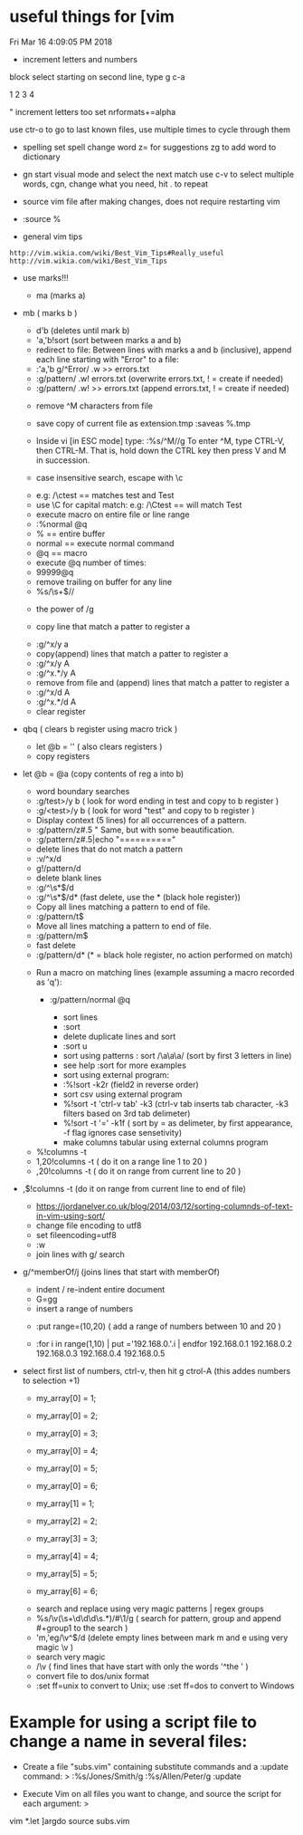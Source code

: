# useful things for [vim

Fri Mar 16 4:09:05 PM 2018

- increment letters and numbers

block select starting on second line, type g c-a

1
2
3
4

" increment letters too
set nrformats+=alpha

use ctr-o to go to last known files, use multiple times to cycle through them

- spelling
  set spell
  change word z= for suggestions
  zg to add word to dictionary

- gn
  start visual mode and select the next match
  use c-v to select multiple words, cgn, change what you need, hit . to repeat

- source vim file after making changes, does not require restarting vim

* :source %

- general vim tips

```
http://vim.wikia.com/wiki/Best_Vim_Tips#Really_useful
http://vim.wikia.com/wiki/Best_Vim_Tips
```

- use marks!!!

  - ma (marks a)

* mb ( marks b )

  - d'b (deletes until mark b)
  - 'a,'b!sort (sort between marks a and b)

  * redirect to file:
    Between lines with marks a and b (inclusive), append each line starting with "Error" to a file:

  - :'a,'b g/^Error/ .w >> errors.txt
  - :g/pattern/ .w! errors.txt (overwrite errors.txt, ! = create if needed)
  - :g/pattern/ .w! >> errors.txt (append errors.txt, ! = create if needed)

  * remove ^M characters from file

  * save copy of current file as extension.tmp
    :saveas %.tmp

  * Inside vi [in ESC mode] type: :%s/^M//g
    To enter ^M, type CTRL-V, then CTRL-M. That is, hold down the CTRL key then press V and M in succession.

  * case insensitive search, escape with \c

  - e.g: /\ctest == matches test and Test
  - use \C for capital match: e.g: /\Ctest == will match Test

  * execute macro on entire file or line range

  - :%normal @q
  - % == entire buffer
  - normal == execute normal command
  - @q == macro

  * execute @q number of times:

  - 99999@q

  * remove trailing on buffer for any line

  - %s/\s\+$//

  * the power of /g

  * copy line that match a patter to register a

  - :g/^x/y a

  * copy(append) lines that match a patter to register a

  - :g/^x/y A
  - :g/^x.\*/y A

  * remove from file and (append) lines that match a patter to register a

  - :g/^x/d A
  - :g/^x.\*/d A

  * clear register

* qbq ( clears b register using macro trick )

  - let @b = '' ( also clears registers )

  * copy registers

* let @b = @a (copy contents of reg a into b)

  - word boundary searches

  * :g/test\>/y b ( look for word ending in test and copy to b register )
  * :g/\<test\>/y b ( look for word "test" and copy to b register )

  - Display context (5 lines) for all occurrences of a pattern.

  * :g/pattern/z#.5
    " Same, but with some beautification.
  * :g/pattern/z#.5|echo "=========="

  - delete lines that do not match a pattern

  * :v/^x/d
  * g!/pattern/d

  - delete blank lines

  * :g/^\s\*$/d
  * :g/^\s\*$/d* (fast delete, use the * (black hole register))

  - Copy all lines matching a pattern to end of file.

  * :g/pattern/t$

  - Move all lines matching a pattern to end of file.

  * :g/pattern/m$

  - fast delete

  * :g/pattern/d* (* = black hole register, no action performed on match)

  - Run a macro on matching lines (example assuming a macro recorded as 'q'):

    - :g/pattern/normal @q

      - sort lines

      * :sort

      - delete duplicate lines and sort

      * :sort u

      - sort using patterns
        : sort /\a\a\a/ (sort by first 3 letters in line)

      * see help :sort for more examples

      - sort using external program:

      * :%!sort -k2r (field2 in reverse order)

      - sort csv using external program

      * %!sort -t 'ctrl-v tab' -k3 (ctrl-v tab inserts tab character, -k3 filters based on 3rd tab delimeter)
      * %!sort -t '=' -k1f ( sort by = as delimeter, by first appearance, -f flag ignores case sensetivity)

      - make columns tabular using external columns program

  * %!columns -t
  * 1,20!columns -t ( do it on a range line 1 to 20 )
  * ,20!columns -t ( do it on range from current line to 20 )

* ,$!columns -t (do it on range from current line to end of file)

  - https://jordanelver.co.uk/blog/2014/03/12/sorting-columnds-of-text-in-vim-using-sort/

  * change file encoding to utf8

  - set fileencoding=utf8
  - :w

  * join lines with g/ search

* g/^memberOf/j (joins lines that start with memberOf)

  - indent / re-indent entire document

  * G=gg

  - insert a range of numbers

  * :put range=(10,20) ( add a range of numbers between 10 and 20 )

  * :for i in range(1,10) | put ='192.168.0.'.i | endfor
    192.168.0.1
    192.168.0.2
    192.168.0.3
    192.168.0.4
    192.168.0.5

* select first list of numbers, ctrl-v, then hit g ctrol-A (this addes numbers to selection +1)

  - my_array[0] = 1;
  - my_array[0] = 2;
  - my_array[0] = 3;
  - my_array[0] = 4;
  - my_array[0] = 5;
  - my_array[0] = 6;

  - my_array[1] = 1;
  - my_array[2] = 2;
  - my_array[3] = 3;
  - my_array[4] = 4;
  - my_array[5] = 5;
  - my_array[6] = 6;

  * search and replace using very magic patterns | regex groups

  - %s/\v(\s+\d\d\d\s.\*)/#\1/g ( search for pattern, group and append
    #+group1 to the search )
  - 'm,'eg/\v^$/d (delete empty lines between mark m and e using very magic \v )

  * search very magic

  - /\v<the> ( find lines that have start with only the words '^the ' )

  * convert file to dos/unix format

  - :set ff=unix to convert to Unix; use :set ff=dos to convert to Windows

# Example for using a script file to change a name in several files:

- Create a file "subs.vim" containing substitute commands and a :update
  command: >
  :%s/Jones/Smith/g
  :%s/Allen/Peter/g
  :update

- Execute Vim on all files you want to change, and source the script for
  each argument: >

vim \*.let
]argdo source subs.vim
